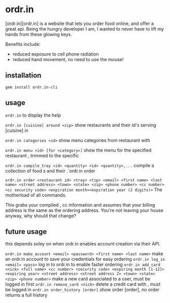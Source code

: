 # ordr.in #

[ordr.in][ordr.in] is a website that lets you order food online, and offer a great api.
Being the hungry developer I am, I wanted to never have to lift my hands from these glowing
keys.

Benefits include:
* reduced exposure to cell phone radiation
* reduced hand movement, no need to use the mouse!

## installation ##

```gem install ordr.in-cli```

## usage ##

`ordr.in` to display the help

`ordr.in [cuisine] around <zip>` show restaurants and their id's serving [cuisine] in <zip>

`ordr.in categories <id>` show menu categories from restaurant with <id>

`ordr.in menu <id> [for <category>]` show the menu for the specified restaurant <id>, trimmed to the specific <category>

`ordr.in compile_tray <id> <quantity> <id> <quantity>,...` compile a collection of food <id>s and their <quantities>.`ordr.in order 

`ordr.in order <restaurant id> <tray> <tip> <email> <first name> <last name> <street address> <town> <state> <zip> <phone number> <cc number> <cc security code> <expiration month><expiration year (2 digits)>` The motherload of all commands.

This grabs your compiled <tray>, cc information and assumes that your billing address is the same as the ordering address. You're not leaving your house anyway, why should that change?

## future usage ##

this depends soley on when ordr.in enables account creation via their API.

`ordr.in make_account <email> <password> <first name> <last name>` make an ordr.in account to save your credentials for easy ordering
`ordr.in log_in <email> <pass>` log in to ordr.in to enable faster ordering
`ordr.in add_card <nick> <full name> <cc number> <security code> <expiring month [1-12]> <expiring year> <street address> <street address 2> <town> <state> <zip> <phone number>` make a new card associated to a user, must be logged in first
`ordr.in remove_card <nick>` delete a credit card with <nick>, must be logged in
`ordr.in order_history [order]` show order [order], no order returns a full history
